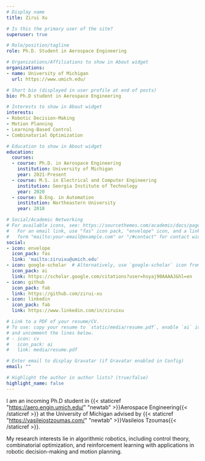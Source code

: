 ```yaml
---
# Display name
title: Zirui Xu

# Is this the primary user of the site?
superuser: true

# Role/position/tagline
role: Ph.D. Student in Aerospace Engineering

# Organizations/Affiliations to show in About widget
organizations:
- name: University of Michigan
  url: https://www.umich.edu/

# Short bio (displayed in user profile at end of posts)
bio: Ph.D student in Aerospace Engineering

# Interests to show in About widget
interests:
- Robotic Decision-Making
- Motion Planning
- Learning-Based Control
- Combinatorial Optimization

# Education to show in About widget
education:
  courses:
  - course: Ph.D. in Aerospace Engineering
    institution: University of Michigan
    year: 2021-Present
  - course: M.S. in Electrical and Computer Engineering
    institution: Georgia Institute of Technology
    year: 2020
  - course: B.Eng. in Automation
    institution: Northeastern University
    year: 2018

# Social/Academic Networking
# For available icons, see: https://sourcethemes.com/academic/docs/page-builder/#icons
#   For an email link, use "fas" icon pack, "envelope" icon, and a link in the
#   form "mailto:your-email@example.com" or "/#contact" for contact widget.
social:
- icon: envelope
  icon_pack: fas
  link: 'mailto:ziruixu@umich.edu'
- icon: google-scholar  # Alternatively, use `google-scholar` icon from `ai` icon pack
  icon_pack: ai
  link: https://scholar.google.com/citations?user=hsyaj90AAAAJ&hl=en
- icon: github
  icon_pack: fab
  link: https://github.com/zirui-xu
- icon: linkedin
  icon_pack: fab
  link: https://www.linkedin.com/in/ziruixu

# Link to a PDF of your resume/CV.
# To use: copy your resume to `static/media/resume.pdf`, enable `ai` icons in `params.toml`, 
# and uncomment the lines below.
# - icon: cv
#   icon_pack: ai
#   link: media/resume.pdf

# Enter email to display Gravatar (if Gravatar enabled in Config)
email: ""

# Highlight the author in author lists? (true/false)
highlight_name: false
---
```


I am an incoming Ph.D student in {{< staticref "https://aero.engin.umich.edu/" "newtab" >}}Aerospace Engineering{{< /staticref >}} at the University of Michigan advised by {{< staticref "https://vasileiostzoumas.com/" "newtab" >}}Vasileios Tzoumas{{< /staticref >}}.

My research interests lie in algorithmic robotics, including control theory, combinatorial optimization, and reinforcement learning with applications in robotic decision-making and motion planning.

<!-- {{< icon name="download" pack="fas" >}} Download my {{< staticref "media/demo_resume.pdf" "newtab" >}}resumé{{< /staticref >}}. -->
